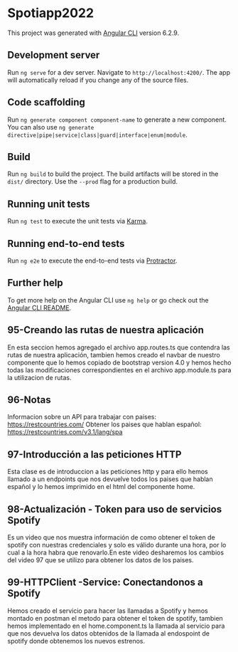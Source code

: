 # Spotiapp2022

This project was generated with [Angular CLI](https://github.com/angular/angular-cli) version 6.2.9.

## Development server

Run `ng serve` for a dev server. Navigate to `http://localhost:4200/`. The app will automatically reload if you change any of the source files.

## Code scaffolding

Run `ng generate component component-name` to generate a new component. You can also use `ng generate directive|pipe|service|class|guard|interface|enum|module`.

## Build

Run `ng build` to build the project. The build artifacts will be stored in the `dist/` directory. Use the `--prod` flag for a production build.

## Running unit tests

Run `ng test` to execute the unit tests via [Karma](https://karma-runner.github.io).

## Running end-to-end tests

Run `ng e2e` to execute the end-to-end tests via [Protractor](http://www.protractortest.org/).

## Further help

To get more help on the Angular CLI use `ng help` or go check out the [Angular CLI README](https://github.com/angular/angular-cli/blob/master/README.md).

## 95-Creando las rutas de nuestra aplicación
En esta seccion hemos agregado el archivo app.routes.ts que contendra las rutas de nuestra aplicación, tambien hemos creado el navbar de nuestro componente que lo hemos copiado de bootstrap version 4.0 y hemos hecho todas las modificaciones correspondientes en el archivo app.module.ts para la utilizacion de rutas.
## 96-Notas
Informacion sobre un API para trabajar con paises:
https://restcountries.com/
Obtener los paises que hablan español:
https://restcountries.com/v3.1/lang/spa

## 97-Introducción a las peticiones HTTP
Esta clase es de introduccion a las peticiones http y para ello 
hemos llamado a un endpoints que nos devuelve todos los paises que hablan español y lo hemos imprimido en el html del componente home.

## 98-Actualización - Token para uso de servicios Spotify
Es un video que nos muestra información de como obtener el token de spotify con nuestras credenciales y solo es válido durante una hora, por lo cual a la hora habra que renovarlo.En este video desharemos los cambios del video 97 que se utilizo para obtener los datos de los paises.

## 99-HTTPClient -Service: Conectandonos a Spotify
Hemos creado el servicio para hacer las llamadas a Spotify y hemos montado en postman el metodo para obtener el token de spotify, tambien hemos implementado en el home.component.ts la llamada al servicio para que nos devuelva los datos obtenidos de la llamada al endospoint de spotify donde obtenemos los nuevos estrenos.
 
 